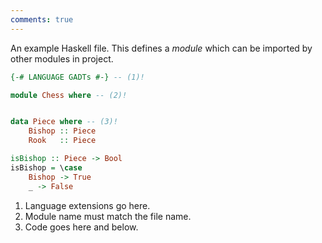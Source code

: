 ```yaml
---
comments: true
---
```


An example Haskell file. This defines a *module* which can be imported by other modules in project.

```hs
{-# LANGUAGE GADTs #-} -- (1)!

module Chess where -- (2)!


data Piece where -- (3)!
    Bishop :: Piece
    Rook   :: Piece

isBishop :: Piece -> Bool
isBishop = \case
    Bishop -> True
    _ -> False
```

1. Language extensions go here.
2. Module name must match the file name.
3. Code goes here and below.